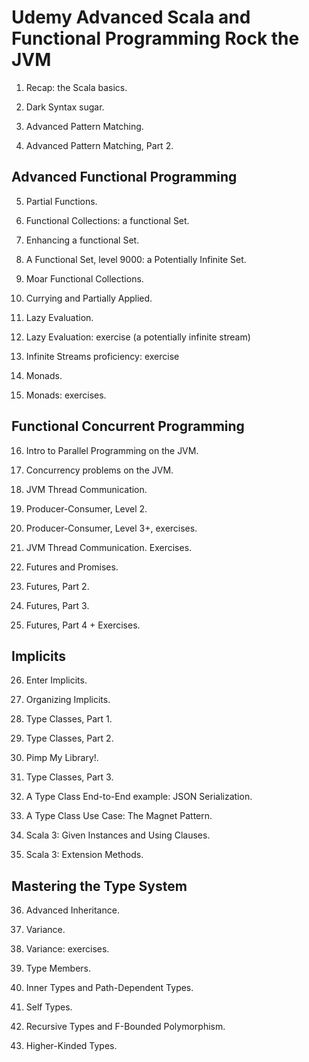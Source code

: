 # Udemy Advanced Scala and Functional Programming Rock the JVM

1. Recap: the Scala basics.

2. Dark Syntax sugar.

3. Advanced Pattern Matching.

4. Advanced Pattern Matching, Part 2.

## Advanced Functional Programming

5. Partial Functions.

6. Functional Collections: a functional Set.

7. Enhancing a functional Set.

8. A Functional Set, level 9000: a Potentially Infinite Set.

9. Moar Functional Collections.

10. Currying and Partially Applied.

11. Lazy Evaluation.

12. Lazy Evaluation: exercise (a potentially infinite stream)

13. Infinite Streams proficiency: exercise

14. Monads.

15. Monads: exercises.

## Functional Concurrent Programming

16. Intro to Parallel Programming on the JVM.

17. Concurrency problems on the JVM.

18. JVM Thread Communication.

19. Producer-Consumer, Level 2.

20. Producer-Consumer, Level 3+, exercises.

21. JVM Thread Communication. Exercises.
   
22. Futures and Promises.

23. Futures, Part 2.

24. Futures, Part 3.

25. Futures, Part 4 + Exercises.

## Implicits

26. Enter Implicits.

27. Organizing Implicits.

28. Type Classes, Part 1.

29. Type Classes, Part 2.

30. Pimp My Library!.

31. Type Classes, Part 3.

32. A Type Class End-to-End example: JSON Serialization.

33. A Type Class Use Case: The Magnet Pattern.

34. Scala 3: Given Instances and Using Clauses.

35. Scala 3: Extension Methods.

## Mastering the Type System

36. Advanced Inheritance.

37. Variance.

38. Variance: exercises.

39. Type Members.

40. Inner Types and Path-Dependent Types.

41. Self Types.

42. Recursive Types and F-Bounded Polymorphism.

43. Higher-Kinded Types.




